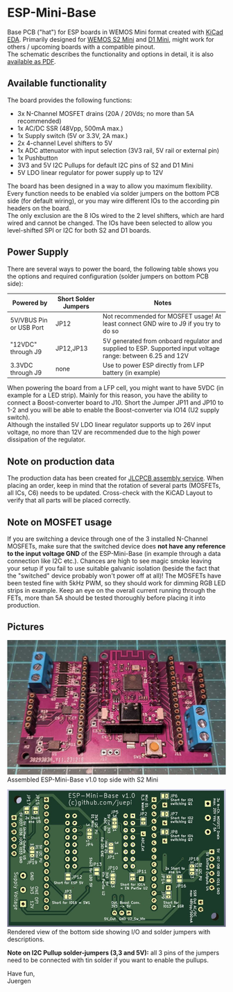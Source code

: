 # ESP-Mini-Base
Base PCB ("hat") for ESP boards in WEMOS Mini format created with [KiCad EDA](https://www.kicad.org/). Primarily designed for [WEMOS S2 Mini](https://www.wemos.cc/en/latest/s2/s2_mini.html) and [D1 Mini](https://www.wemos.cc/en/latest/d1/d1_mini.html), might work for others / upcoming boards with a compatible pinout.  
The schematic describes the functionality and options in detail, it is also [available as PDF](pdf/ESP-Mini-Base_v1.0_schematic.pdf).

## Available functionality

The board provides the following functions:

* 3x N-Channel MOSFET drains (20A / 20Vds; no more than 5A recommended)
* 1x AC/DC SSR (48Vpp, 500mA max.)
* 1x Supply switch (5V or 3.3V, 2A max.)
* 2x 4-channel Level shifters to 5V
* 1x ADC attenuator with input selection (3V3 rail, 5V rail or external pin)
* 1x Pushbutton
* 3V3 and 5V I2C Pullups for default I2C pins of S2 and D1 Mini
* 5V LDO linear regulator for power supply up to 12V

The board has been designed in a way to allow you maximum flexibility. Every function needs to be enabled via solder jumpers on the bottom PCB side (for default wiring), or you may wire different IOs to the according pin headers on the board.  
The only exclusion are the 8 IOs wired to the 2 level shifters, which are hard wired and cannot be changed. The IOs have been selected to allow you level-shifted SPI or I2C for both S2 and D1 boards.

## Power Supply

There are several ways to power the board, the following table shows you the options and required configuration (solder jumpers on bottom PCB side):

| Powered by | Short Solder Jumpers | Notes |
| --- | --- | --- |
| 5V/VBUS Pin or USB Port | JP12 | Not recommended for MOSFET usage! At least connect GND wire to J9 if you try to do so|
| "12VDC" through J9 | JP12,JP13 | 5V generated from onboard regulator and supplied to ESP. Supported input voltage range: between 6.25 and 12V|
| 3.3VDC through J9 | none | Use to power ESP directly from LFP battery (in example)|

When powering the board from a LFP cell, you might want to have 5VDC (in example for a LED strip). Mainly for this reason, you have the ability to connect a Boost-converter board to J10. Short the Jumper JP11 and JP10 to 1-2 and you will be able to enable the Boost-converter via IO14 (U2 supply switch).  
Although the installed 5V LDO linear regulator supports up to 26V input voltage, no more than 12V are recommended due to the high power dissipation of the regulator.  

## Note on production data

The production data has been created for [JLCPCB assembly service](https://jlcpcb.com/). When placing an order, keep in mind that the rotation of several parts (MOSFETs, all ICs, C6) needs to be updated. Cross-check with the KiCAD Layout to verify that all parts will be placed correctly.

## Note on MOSFET usage

If you are switching a device through one of the 3 installed N-Channel MOSFETs, make sure that the switched device does **not have any reference to the input voltage GND** of the ESP-Mini-Base (in example through a data connection like I2C etc.). Chances are high to see magic smoke leaving your setup if you fail to use suitable galvanic isolation (beside the fact that the "switched" device probably won't power off at all)!
The MOSFETs have been tested fine with 5kHz PWM, so they should work for dimming RGB LED strips in example. Keep an eye on the overall current running through the FETs, more than 5A should be tested thoroughly before placing it into production.
  
## Pictures

![Assembled PCB, top side](pics/ESP-Mini-Base-v1.0_Top_Assembled.jpg?raw=true)
Assembled ESP-Mini-Base v1.0 top side with S2 Mini  

![Rendered PCB, bottom side](pics/ESP-Mini-Base-v1.0_Bot_rendered.jpg?raw=true)
Rendered view of the bottom side showing I/O and solder jumpers with descriptions.

**Note on I2C Pullup solder-jumpers (3,3 and 5V):** all 3 pins of the jumpers need to be connected with tin solder if you want to enable the pullups.

Have fun,  
Juergen